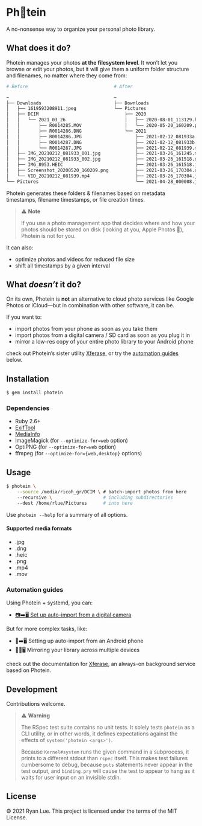 Ph📸tein
========

A no-nonsense way to organize your personal photo library.

What does it do?
----------------

Photein manages your photos **at the filesystem level**.
It won’t let you browse or edit your photos,
but it will give them a uniform folder structure and filenames,
no matter where they come from:

```sh
# Before                                # After

~                                       ~
├── Downloads                           ├── Downloads
│   ├── 1619593208911.jpeg              └── Pictures
│   ├── DCIM                                ├── 2020
│   │   └── 2021_03_26                      │   ├── 2020-08-01_113129.heic
│   │       ├── R0014285.MOV                │   └── 2020-05-20_160209.png
│   │       ├── R0014286.DNG                └── 2021
│   │       ├── R0014286.JPG                    ├── 2021-02-12_081933a.jpg
│   │       ├── R0014287.DNG                    ├── 2021-02-12_081933b.jpg
│   │       └── R0014287.JPG                    ├── 2021-02-12_081939.mp4
│   ├── IMG_20210212_081933_001.jpg             ├── 2021-03-26_161245.mp4
│   ├── IMG_20210212_081933_002.jpg             ├── 2021-03-26_161518.dng
│   ├── IMG_8953.HEIC                           ├── 2021-03-26_161518.jpg
│   ├── Screenshot_20200520_160209.png          ├── 2021-03-26_170304.dng
│   └── VID_20210212_081939.mp4                 ├── 2021-03-26_170304.jpg
└── Pictures                                    └── 2021-04-28_000008.jpg
```

Photein generates these folders & filenames
based on metadata timestamps, filename timestamps, or file creation times.

> ⚠️ **Note**
>
> If you use a photo management app that decides
> where and how your photos should be stored on disk
> (looking at you, Apple Photos 👀), Photein is not for you.

It can also:

* optimize photos and videos for reduced file size
* shift all timestamps by a given interval

What _doesn’t_ it do?
---------------------

On its own, Photein is **not** an alternative
to cloud photo services like Google Photos or iCloud—but
in combination with other software, it can be.

If you want to:

* import photos from your phone as soon as you take them
* import photos from a digital camera / SD card as soon as you plug it in
* mirror a low-res copy of your entire photo library to your Android phone

check out Photein’s sister utility [Xferase][],
or try the [automation guides][] below.

[Xferase]: https://github.com/rlue/xferase
[automation guides]: #automation-guides

Installation
------------

```sh
$ gem install photein
```

### Dependencies

* Ruby 2.6+
* [ExifTool][]
* [MediaInfo][]
* ImageMagick (for `--optimize-for=web` option)
* OptiPNG (for `--optimize-for=web` option)
* ffmpeg (for `--optimize-for={web,desktop}` options)

[ExifTool]: https://exiftool.org/
[MediaInfo]: https://mediaarea.net/MediaInfo

Usage
-----

```sh
$ photein \
    --source /media/ricoh_gr/DCIM \ # batch-import photos from here
    --recursive \                   # including subdirectories
    --dest /home/rlue/Pictures      # into here
```

Use `photein --help` for a summary of all options.

#### Supported media formats

* .jpg
* .dng
* .heic
* .png
* .mp4
* .mov

### Automation guides

Using Photein + systemd, you can:

* [📷➡️🖥️ Set up auto-import from a digital camera](guides/auto-import-digital-camera.md)

But for more complex tasks, like:

* 📱➡️🖥️ Setting up auto-import from an Android phone
* 📱🔄🖥️ Mirroring your library across multiple devices

check out the documentation for [Xferase][],
an always-on background service based on Photein.

Development
-----------

Contributions welcome.

> ⚠️ **Warning**
>
> The RSpec test suite contains no unit tests.
> It solely tests `photein` as a CLI utility, or in other words,
> it defines expectations against the effects of `system('photein <args>')`.
>
> Because `Kernel#system` runs the given command in a subprocess, 
> it prints to a different stdout than `rspec` itself.
> This makes test failures cumbersome to debug,
> because `puts` statements never appear in the test output,
> and `binding.pry` will cause the test to appear to hang
> as it waits for user input on an invisible stdin.

License
-------

© 2021 Ryan Lue. This project is licensed under the terms of the MIT License.
